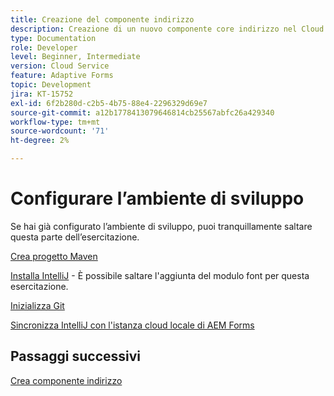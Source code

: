 ```yaml
---
title: Creazione del componente indirizzo
description: Creazione di un nuovo componente core indirizzo nel Cloud Service AEM Forms
type: Documentation
role: Developer
level: Beginner, Intermediate
version: Cloud Service
feature: Adaptive Forms
topic: Development
jira: KT-15752
exl-id: 6f2b280d-c2b5-4b75-88e4-2296329d69e7
source-git-commit: a12b1778413079646814cb25567abfc26a429340
workflow-type: tm+mt
source-wordcount: '71'
ht-degree: 2%

---
```


# Configurare l’ambiente di sviluppo

Se hai già configurato l’ambiente di sviluppo, puoi tranquillamente saltare questa parte dell’esercitazione.

[Crea progetto Maven](https://experienceleague.adobe.com/en/docs/experience-manager-learn/cloud-service/forms/developing-for-cloud-service/getting-started)

[Installa IntelliJ](https://experienceleague.adobe.com/en/docs/experience-manager-learn/cloud-service/forms/developing-for-cloud-service/intellij-set-up) - È possibile saltare l&#39;aggiunta del modulo font per questa esercitazione.

[Inizializza Git](https://experienceleague.adobe.com/en/docs/experience-manager-learn/cloud-service/forms/developing-for-cloud-service/setup-git)

[Sincronizza IntelliJ con l&#39;istanza cloud locale di AEM Forms](https://experienceleague.adobe.com/en/docs/experience-manager-learn/cloud-service/forms/developing-for-cloud-service/intellij-and-aem-sync)

## Passaggi successivi

[Crea componente indirizzo](./creating-address-component.md)
